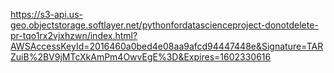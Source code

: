 https://s3-api.us-geo.objectstorage.softlayer.net/pythonfordatascienceproject-donotdelete-pr-tqo1rx2vjxhzwn/index.html?AWSAccessKeyId=2016460a0bed4e08aa9afcd94447448e&Signature=TARZuiB%2BV9jMTcXkAmPm4OwvEgE%3D&Expires=1602330616
